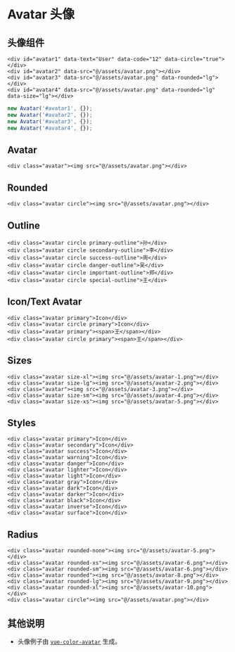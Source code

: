 # Avatar 头像

## 头像组件

```html:example: -flex -gap-3
<div id="avatar1" data-text="User" data-code="12" data-circle="true"></div>
<div id="avatar2" data-src="@/assets/avatar.png"></div>
<div id="avatar3" data-src="@/assets/avatar.png" data-rounded="lg"></div>
<div id="avatar4" data-src="@/assets/avatar.png" data-rounded="lg" data-size="lg"></div>
```

```js
new Avatar('#avatar1', {});
new Avatar('#avatar2', {});
new Avatar('#avatar3', {});
new Avatar('#avatar4', {});
```

## Avatar

```html:example: -flex -gap-3
<div class="avatar"><img src="@/assets/avatar.png"></div>
```

## Rounded

```html:example: -flex -gap-3
<div class="avatar circle"><img src="@/assets/avatar.png"></div>
```

## Outline

```html:example: -flex -gap-3
<div class="avatar circle primary-outline">孙</div>
<div class="avatar circle secondary-outline">李</div>
<div class="avatar circle success-outline">周</div>
<div class="avatar circle danger-outline">吴</div>
<div class="avatar circle important-outline">郑</div>
<div class="avatar circle special-outline">王</div>
```

## Icon/Text Avatar

```html:example: -flex -gap-3 -items-end
<div class="avatar primary">Icon</div>
<div class="avatar circle primary">Icon</div>
<div class="avatar primary"><span>王</span></div>
<div class="avatar circle primary"><span>王</span></div>
```

## Sizes

```html:example: -flex -gap-3 -items-end
<div class="avatar size-xl"><img src="@/assets/avatar-1.png"></div>
<div class="avatar size-lg"><img src="@/assets/avatar-2.png"></div>
<div class="avatar"><img src="@/assets/avatar-3.png"></div>
<div class="avatar size-sm"><img src="@/assets/avatar-4.png"></div>
<div class="avatar size-xs"><img src="@/assets/avatar-5.png"></div>
```

## Styles

```html:example: -flex -gap-3
<div class="avatar primary">Icon</div>
<div class="avatar secondary">Icon</div>
<div class="avatar success">Icon</div>
<div class="avatar warning">Icon</div>
<div class="avatar danger">Icon</div>
<div class="avatar lighter">Icon</div>
<div class="avatar light">Icon</div>
<div class="avatar gray">Icon</div>
<div class="avatar dark">Icon</div>
<div class="avatar darker">Icon</div>
<div class="avatar black">Icon</div>
<div class="avatar inverse">Icon</div>
<div class="avatar surface">Icon</div>
```

## Radius

```html:example: -flex -gap-3
<div class="avatar rounded-none"><img src="@/assets/avatar-5.png"></div>
<div class="avatar rounded-xs"><img src="@/assets/avatar-6.png"></div>
<div class="avatar rounded-sm"><img src="@/assets/avatar-6.png"></div>
<div class="avatar rounded"><img src="@/assets/avatar-8.png"></div>
<div class="avatar rounded-lg"><img src="@/assets/avatar-9.png"></div>
<div class="avatar rounded-xl"><img src="@/assets/avatar-10.png"></div>
<div class="avatar circle"><img src="@/assets/avatar.png"></div>
```

## 其他说明

* 头像例子由 [`vue-color-avatar`](https://github.com/Codennnn/vue-color-avatar) 生成。

